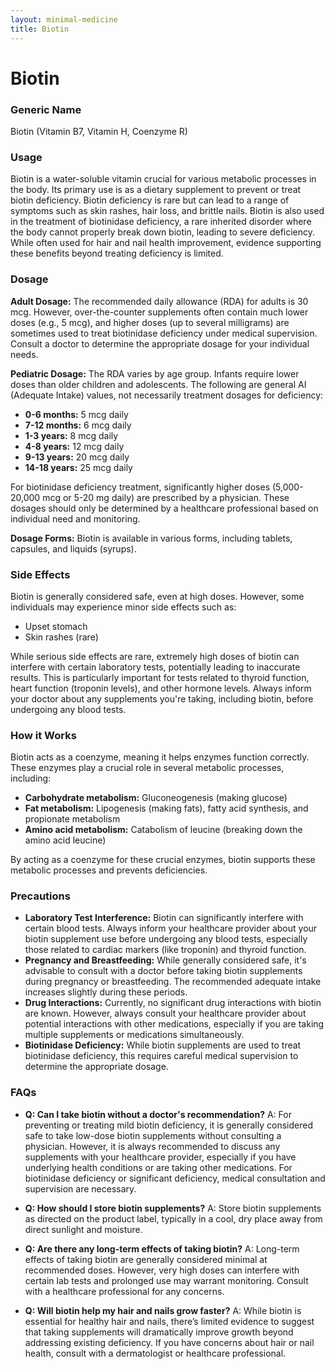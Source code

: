 ```yaml
---
layout: minimal-medicine
title: Biotin
---
```


# Biotin
### Generic Name
Biotin (Vitamin B7, Vitamin H, Coenzyme R)

### Usage
Biotin is a water-soluble vitamin crucial for various metabolic processes in the body. Its primary use is as a dietary supplement to prevent or treat biotin deficiency.  Biotin deficiency is rare but can lead to a range of symptoms such as skin rashes, hair loss, and brittle nails. Biotin is also used in the treatment of biotinidase deficiency, a rare inherited disorder where the body cannot properly break down biotin, leading to severe deficiency.  While often used for hair and nail health improvement, evidence supporting these benefits beyond treating deficiency is limited.

### Dosage

**Adult Dosage:** The recommended daily allowance (RDA) for adults is 30 mcg.  However, over-the-counter supplements often contain much lower doses (e.g., 5 mcg), and higher doses (up to several milligrams) are sometimes used to treat biotinidase deficiency under medical supervision.  Consult a doctor to determine the appropriate dosage for your individual needs.

**Pediatric Dosage:**  The RDA varies by age group.  Infants require lower doses than older children and adolescents.  The following are general AI (Adequate Intake) values, not necessarily treatment dosages for deficiency:

* **0-6 months:** 5 mcg daily
* **7-12 months:** 6 mcg daily
* **1-3 years:** 8 mcg daily
* **4-8 years:** 12 mcg daily
* **9-13 years:** 20 mcg daily
* **14-18 years:** 25 mcg daily

For biotinidase deficiency treatment, significantly higher doses (5,000-20,000 mcg or 5-20 mg daily) are prescribed by a physician.  These dosages should only be determined by a healthcare professional based on individual need and monitoring.

**Dosage Forms:** Biotin is available in various forms, including tablets, capsules, and liquids (syrups).


### Side Effects

Biotin is generally considered safe, even at high doses.  However, some individuals may experience minor side effects such as:

* Upset stomach
* Skin rashes (rare)


While serious side effects are rare, extremely high doses of biotin can interfere with certain laboratory tests, potentially leading to inaccurate results.  This is particularly important for tests related to thyroid function, heart function (troponin levels), and other hormone levels.  Always inform your doctor about any supplements you're taking, including biotin, before undergoing any blood tests.

### How it Works
Biotin acts as a coenzyme, meaning it helps enzymes function correctly. These enzymes play a crucial role in several metabolic processes, including:

* **Carbohydrate metabolism:**  Gluconeogenesis (making glucose)
* **Fat metabolism:** Lipogenesis (making fats), fatty acid synthesis, and propionate metabolism
* **Amino acid metabolism:** Catabolism of leucine (breaking down the amino acid leucine)

By acting as a coenzyme for these crucial enzymes, biotin supports these metabolic processes and prevents deficiencies.


### Precautions

* **Laboratory Test Interference:** Biotin can significantly interfere with certain blood tests.  Always inform your healthcare provider about your biotin supplement use before undergoing any blood tests, especially those related to cardiac markers (like troponin) and thyroid function.
* **Pregnancy and Breastfeeding:** While generally considered safe, it's advisable to consult with a doctor before taking biotin supplements during pregnancy or breastfeeding.  The recommended adequate intake increases slightly during these periods.
* **Drug Interactions:** Currently, no significant drug interactions with biotin are known. However, always consult your healthcare provider about potential interactions with other medications, especially if you are taking multiple supplements or medications simultaneously.
* **Biotinidase Deficiency:**  While biotin supplements are used to treat biotinidase deficiency, this requires careful medical supervision to determine the appropriate dosage.

### FAQs

* **Q: Can I take biotin without a doctor's recommendation?**  A: For preventing or treating mild biotin deficiency, it is generally considered safe to take low-dose biotin supplements without consulting a physician. However, it is always recommended to discuss any supplements with your healthcare provider, especially if you have underlying health conditions or are taking other medications.  For biotinidase deficiency or significant deficiency, medical consultation and supervision are necessary.

* **Q: How should I store biotin supplements?** A: Store biotin supplements as directed on the product label, typically in a cool, dry place away from direct sunlight and moisture.

* **Q: Are there any long-term effects of taking biotin?** A:  Long-term effects of taking biotin are generally considered minimal at recommended doses.  However, very high doses can interfere with certain lab tests and prolonged use may warrant monitoring.  Consult with a healthcare professional for any concerns.

* **Q: Will biotin help my hair and nails grow faster?** A:  While biotin is essential for healthy hair and nails, there’s limited evidence to suggest that taking supplements will dramatically improve growth beyond addressing existing deficiency.  If you have concerns about hair or nail health, consult with a dermatologist or healthcare professional.
